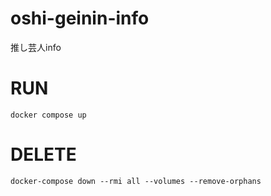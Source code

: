 # oshi-geinin-info
推し芸人info

# RUN

```
docker compose up
```

# DELETE

```
docker-compose down --rmi all --volumes --remove-orphans
```
